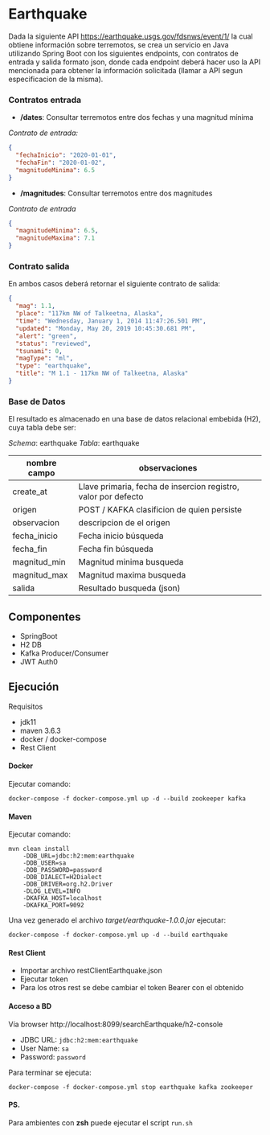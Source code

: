 # Earthquake
Dada la siguiente API https://earthquake.usgs.gov/fdsnws/event/1/ 
la cual obtiene información sobre terremotos, 
se crea un servicio en Java utilizando Spring Boot 
con los siguientes endpoints, con contratos de entrada y salida formato json, 
donde cada endpoint deberá hacer uso la API mencionada para obtener la información
solicitada (llamar a API segun especificacion de la misma).

### Contratos entrada
- **/dates**: Consultar terremotos entre dos fechas y una magnitud mínima

*Contrato de entrada:*
```json
{
  "fechaInicio": "2020-01-01",
  "fechaFin": "2020-01-02",
  "magnitudeMinima": 6.5
}
```
- **/magnitudes**: Consultar terremotos entre dos magnitudes

*Contrato de entrada*
```json
{
  "magnitudeMinima": 6.5,
  "magnitudeMaxima": 7.1
}
```
### Contrato salida
En ambos casos deberá retornar el siguiente contrato de salida:
```json
{
  "mag": 1.1,
  "place": "117km NW of Talkeetna, Alaska",
  "time": "Wednesday, January 1, 2014 11:47:26.501 PM",
  "updated": "Monday, May 20, 2019 10:45:30.681 PM",
  "alert": "green",
  "status": "reviewed",
  "tsunami": 0,
  "magType": "ml",
  "type": "earthquake",
  "title": "M 1.1 - 117km NW of Talkeetna, Alaska"
}
```
### Base de Datos
El resultado es almacenado en una base de datos relacional embebida (H2), cuya tabla debe ser:

*Schema*: earthquake
*Tabla*: earthquake

|nombre campo|observaciones
|---|---|
|create_at|Llave primaria, fecha de insercion registro, valor por defecto
|origen| POST / KAFKA clasificion de quien persiste
|observacion|descripcion de el origen
|fecha_inicio|Fecha inicio búsqueda
|fecha_fin|Fecha fin búsqueda
|magnitud_min|Magnitud minima busqueda
|magnitud_max|Magnitud maxima busqueda
|salida|Resultado busqueda (json)

## Componentes
- SpringBoot
- H2 DB
- Kafka Producer/Consumer
- JWT Auth0

## Ejecución
Requisitos 
- jdk11
- maven 3.6.3
- docker / docker-compose
- Rest Client

#### Docker
Ejecutar comando: 

`docker-compose -f docker-compose.yml up -d --build zookeeper kafka`

#### Maven
Ejecutar comando: 

```shell script
mvn clean install 
    -DDB_URL=jdbc:h2:mem:earthquake 
    -DDB_USER=sa 
    -DDB_PASSWORD=password 
    -DDB_DIALECT=H2Dialect 
    -DDB_DRIVER=org.h2.Driver 
    -DLOG_LEVEL=INFO
    -DKAFKA_HOST=localhost 
    -DKAFKA_PORT=9092
```
Una vez generado el archivo *target/earthquake-1.0.0.jar* ejecutar:

`docker-compose -f docker-compose.yml up -d --build earthquake`

#### Rest Client
- Importar archivo restClientEarthquake.json
- Ejecutar token
- Para los otros rest se debe cambiar el token Bearer con el obtenido 

#### Acceso a BD
Vía browser http://localhost:8099/searchEarthquake/h2-console
- JDBC URL: `jdbc:h2:mem:earthquake`
- User Name: `sa`
- Password: `password`

Para terminar se ejecuta:

`docker-compose -f docker-compose.yml stop earthquake kafka zookeeper`

#### PS.
Para ambientes con **zsh** puede ejecutar el script `run.sh`